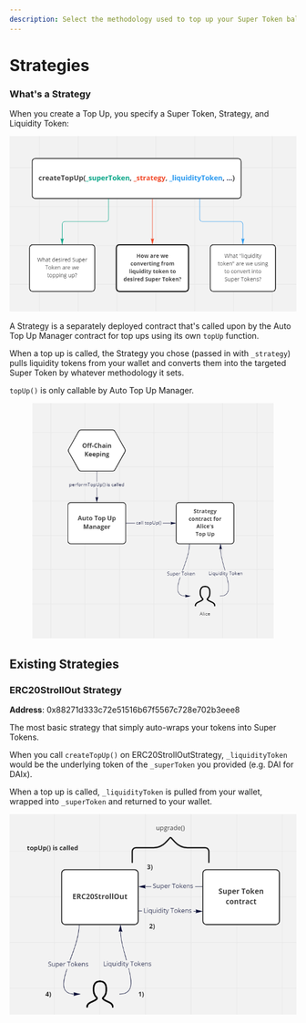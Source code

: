 ```yaml
---
description: Select the methodology used to top up your Super Token balance
---
```


# Strategies

### What's a Strategy

When you create a Top Up, you specify a Super Token, Strategy, and Liquidity Token:

![](<../../../.gitbook/assets/image (4).png>)

A Strategy is a separately deployed contract that's called upon by the Auto Top Up Manager contract for top ups using its own `topUp` function.

When a top up is called, the Strategy you chose (passed in with `_strategy`) pulls liquidity tokens from your wallet and converts them into the targeted Super Token by whatever methodology it sets.

`topUp()` is only callable by Auto Top Up Manager.

<figure><img src="../../../.gitbook/assets/image (14).png" alt=""><figcaption></figcaption></figure>

## **Existing Strategies**

### **ERC20StrollOut Strategy**

**Address**: 0x88271d333c72e51516b67f5567c728e702b3eee8

The most basic strategy that simply auto-wraps your tokens into Super Tokens.&#x20;

When you call `createTopUp()` on ERC20StrollOutStrategy, `_liquidityToken` would be the underlying token of the `_superToken` you provided (e.g. DAI for DAIx).

When a top up is called, `_liquidityToken` is pulled from your wallet, wrapped into `_superToken` and returned to your wallet.

![](<../../../.gitbook/assets/image (12).png>)
